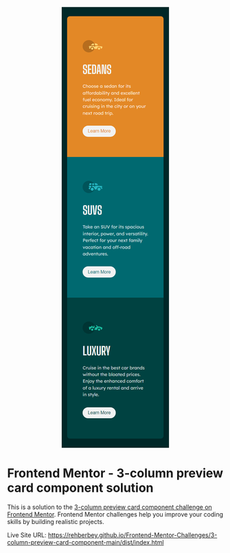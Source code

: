 <div align="center">
    <picture>
        <source
            media="(min-width: 768px)"
            srcset="./design/desktop-dark.png"
        />
        <img src="./design/mobile-dark.png" />
    </picture>
</div>

# Frontend Mentor - 3-column preview card component solution

This is a solution to the [3-column preview card component challenge on Frontend Mentor](https://www.frontendmentor.io/challenges/3column-preview-card-component-pH92eAR2-). Frontend Mentor challenges help you improve your coding skills by building realistic projects.

Live Site URL: <https://rehberbey.github.io/Frontend-Mentor-Challenges/3-column-preview-card-component-main/dist/index.html>
